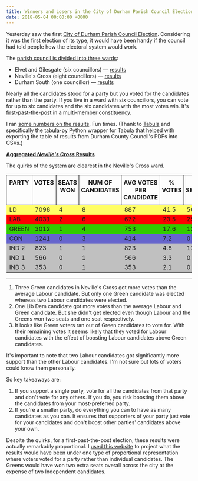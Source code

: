 ```yaml
---
title: Winners and Losers in the City of Durham Parish Council Election
date: 2018-05-04 00:00:00 +0000
---
```

Yesterday saw the first [City of Durham Parish Council Election](https://www.durham.gov.uk/durhamcityelection). Considering it was the first election of its type, it would have been handy if the council had told people how the electoral system would work.

The [parish council is divided into three wards](https://www.durham.gov.uk/media/24199/Community-Governance-Review-City-of-Durham-Parish-Boundary-and-Wards/pdf/CityOfDurhamParishBoundaryAndWards2017.pdf):

* Elvet and Gilesgate (six councillors) — [results](https://www.durham.gov.uk/media/24668/Declaration-of-Result-City-of-Durham-Parish-Elvet-and-Gilesgate-Ward/pdf/DeclarationOfResult-CityOfDurhamElvetAndGilesgateWard.pdf)
* Neville's Cross (eight councillors) — [results](https://www.durham.gov.uk/media/24669/Declaration-of-Result-City-of-Durham-Parish-Nevilles-Cross-Ward/pdf/DeclarationOfResult-CityOfDurhamNevillesCrossWard1.pdf)
* Durham South (one councillor) — [results](https://www.durham.gov.uk/media/24667/Declaration-of-Result-City-of-Durham-Parish-Durham-South-Ward/pdf/DeclarationOfResult-CityOfDurhamDurhamSouthWard.pdf)

Nearly all the candidates stood for a party but you voted for the candidates rather than the party. If you live in a ward with six councillors, you can vote for up to six candidates and the six candidates with the most votes win. It's [first-past-the-post](https://en.wikipedia.org/wiki/First-past-the-post_voting) in a multi-member constituency.

I ran [some numbers on the results](https://docs.google.com/spreadsheets/d/1Zd9AObNK9Lg9brqe4iERKLBiPNTHiYNtGNFHWOtvqRo/edit?usp=sharing). Fun times. (Thank to [Tabula](https://github.com/tabulapdf/tabula) and specifically the [tabula-py](https://github.com/chezou/tabula-py) Python wrapper for Tabula that helped with exporting the table of results from Durham County Council's PDFs into CSVs.)

[**Aggregated _Neville's Cross_ Results**](https://www.durham.gov.uk/media/24669/Declaration-of-Result-City-of-Durham-Parish-Nevilles-Cross-Ward/pdf/DeclarationOfResult-CityOfDurhamNevillesCrossWard1.pdf)

The quirks of the system are clearest in the Neville's Cross ward.

<style type="text/css">
.tg {
/\* border-collapse: collapse;
border-spacing: 0; \*/
}

.tg td {
/\* overflow: hidden;
word-break: normal;
border-color: black; \*/
}

.tg th {
padding: 10px 5px;
border-style: solid;
border-width: 1px;
/\* overflow: hidden; \*/
word-break: normal;
border-color: black;
}

.tg .tg-2ag8 {
background-color: #6665cd;
vertical-align: top
}

.tg .tg-9hbo {
font-weight: bold;
vertical-align: top
}

.tg .tg-4hfa {
background-color: #fffe65;
vertical-align: top
}

.tg .tg-q9qv {
background-color: #fe0000;
vertical-align: top
}

.tg .tg-y0xi {
background-color: #32cb00;
vertical-align: top
}

.tg .tg-le8v {
background-color: #c0c0c0;
vertical-align: top
}

</style>
<table class="tg table-responsive">
<tr>
<th class="tg-9hbo">PARTY</th>
<th class="tg-9hbo">VOTES</th>
<th class="tg-9hbo">SEATS WON</th>
<th class="tg-9hbo">NUM OF CANDIDATES</th>
<th class="tg-9hbo">AVG VOTES PER CANDIDATE</th>
<th class="tg-9hbo">% VOTES</th>
<th class="tg-9hbo">% SEATS</th>
</tr>
<tr>
<td class="tg-4hfa">LD</td>
<td class="tg-4hfa">7098</td>
<td class="tg-4hfa">4</td>
<td class="tg-4hfa">8</td>
<td class="tg-4hfa">887</td>
<td class="tg-4hfa">41.5</td>
<td class="tg-4hfa">50</td>
</tr>
<tr>
<td class="tg-q9qv">LAB</td>
<td class="tg-q9qv">4031</td>
<td class="tg-q9qv">2</td>
<td class="tg-q9qv">6</td>
<td class="tg-q9qv">672</td>
<td class="tg-q9qv">23.5</td>
<td class="tg-q9qv">25</td>
</tr>
<tr>
<td class="tg-y0xi">GREEN</td>
<td class="tg-y0xi">3012</td>
<td class="tg-y0xi">1</td>
<td class="tg-y0xi">4</td>
<td class="tg-y0xi">753</td>
<td class="tg-y0xi">17.6</td>
<td class="tg-y0xi">12.5</td>
</tr>
<tr>
<td class="tg-2ag8">CON</td>
<td class="tg-2ag8">1241</td>
<td class="tg-2ag8">0</td>
<td class="tg-2ag8">3</td>
<td class="tg-2ag8">414</td>
<td class="tg-2ag8">7.2</td>
<td class="tg-2ag8">0</td>
</tr>
<tr>
<td class="tg-le8v">IND 2</td>
<td class="tg-le8v">823</td>
<td class="tg-le8v">1</td>
<td class="tg-le8v">1</td>
<td class="tg-le8v">823</td>
<td class="tg-le8v">4.8</td>
<td class="tg-le8v">12.5</td>
</tr>
<tr>
<td class="tg-le8v">IND 1</td>
<td class="tg-le8v">566</td>
<td class="tg-le8v">0</td>
<td class="tg-le8v">1</td>
<td class="tg-le8v">566</td>
<td class="tg-le8v">3.3</td>
<td class="tg-le8v">0</td>
</tr>
<tr>
<td class="tg-le8v">IND 3</td>
<td class="tg-le8v">353</td>
<td class="tg-le8v">0</td>
<td class="tg-le8v">1</td>
<td class="tg-le8v">353</td>
<td class="tg-le8v">2.1</td>
<td class="tg-le8v">0</td>
</tr>
</table>

---

1. Three Green candidates in Neville's Cross got more votes than the average Labour candidate. But only one Green candidate was elected whereas two Labour candidates were elected.
2. One Lib Dem candidate got more votes than the average Labour and Green candidate. But she didn't get elected even though Labour and the Greens won two seats and one seat respectively.
3. It looks like Green voters ran out of Green candidates to vote for. With their remaining votes it seems likely that they voted for Labour candidates with the effect of boosting Labour candidates above Green candidates.

It's important to note that two Labour candidates got significantly more support than the other Labour candidates. I'm not sure but lots of voters could know them personally.

So key takeaways are:

1. If you support a single party, vote for all the candidates from that party and don't vote for any others. If you do, you risk boosting them above the candidates from your most-preferred party.
2. If you're a smaller party, do everything you can to have as many candidates as you can. It ensures that supporters of your party just vote for your candidates and don't boost other parties' candidates above your own.

Despite the quirks, for a first-past-the-post election, these results were actually remarkably proportional. I [used this website](http://www.dhondt.eu/js/) to project what the results would have been under one type of proportional representation where voters voted for a party rather than individual candidates. The Greens would have won two extra seats overall across the city at the expense of two Independent candidates.